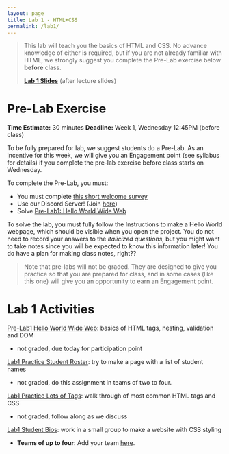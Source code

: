 ```yaml
---
layout: page
title: Lab 1 - HTML+CSS
permalink: /lab1/
---
```


> This lab will teach you the basics of HTML and CSS. No advance knowledge of either is required, but if you are not already familiar with HTML, we strongly suggest you complete the Pre-Lab exercise below **before** class.
>
> **[Lab 1 Slides](/slides/24-lab1.pdf)** (after lecture slides)

# Pre-Lab Exercise

**Time Estimate:** 30 minutes
**Deadline:** Week 1, Wednesday 12:45PM (before class)

To be fully prepared for lab, we suggest students do a Pre-Lab. As an incentive for this week, we will give you an Engagement point (see syllabus for details) if you complete the pre-lab exercise before class starts on Wednesday.

To complete the Pre-Lab, you must:

- You must complete [this short welcome survey](https://forms.gle/Z4VeorhwL6szseY66)
- Use our Discord Server! (Join [here](https://discord.gg/WvmDjm7v))
- Solve [Pre-Lab1: Hello World Wide Web](https://classroom.github.com/a/gDpbnf8c)

To solve the lab, you must fully follow the Instructions to make a Hello World webpage, which should be visible when you open the project. You do not need to record your answers to the *italicized questions*, but you might want to take notes since you will be expected to know this information later! You do have a plan for making class notes, right??

> Note that pre-labs will not be graded. They are designed to give you practice so that you are prepared for class, and in some cases (like this one) will give you an opportunity to earn an Engagement point.

# Lab 1 Activities
[Pre-Lab1 Hello World Wide Web](https://classroom.github.com/a/gDpbnf8c): basics of HTML tags, nesting, validation and DOM
  - not graded, due today for participation point

[Lab1 Practice Student Roster](https://classroom.github.com/a/0agXGezp): try to make a page with a list of student names
  - not graded, do this assignment in teams of two to four.

[Lab1 Practice Lots of Tags](https://classroom.github.com/a/kzc68j1O): walk through of most common HTML tags and CSS
  - not graded, follow along as we discuss

[Lab1 Student Bios](https://classroom.github.com/a/YQXrn2ox): work in a small group to make a website with CSS styling
  - **Teams of up to four**: Add your team [here](https://forms.gle/x5b2kdouL5Fftvav6).

<!-- # Lab 1 Teams

![Team list](lab1-teams.png) -->

